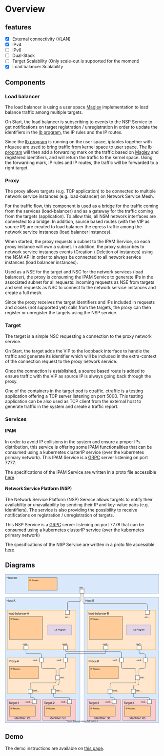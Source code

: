 # Overview

## features

- [X] External connectivity (VLAN)
- [X] IPv4
- [ ] IPv6
- [ ] Dual-Stack
- [ ] Target Scalability (Only scale-out is supported for the moment)
- [X] Load balancer Scalability

## Components

### Load balancer

The load balancer is using a user space [Maglev](https://static.googleusercontent.com/media/research.google.com/en//pubs/archive/44824.pdf) implementation to load balance traffic among multiple targets.

On Start, the load balancer is subscribing to events to the NSP Service to get notifications on target registration / unregistration in order to update the identifiers in the [lb program](https://github.com/Nordix/Meridio/tree/master/third_party/lb), the IP rules and the IP routes.

Since the [lb program](https://github.com/Nordix/Meridio/tree/master/third_party/lb) is running on the user space, iptables together with nfqueue are used to bring traffic from kernel space to user space. The [lb program](https://github.com/Nordix/Meridio/tree/master/third_party/lb) will then add a forwarding mark on the traffic based on [Maglev](https://static.googleusercontent.com/media/research.google.com/en//pubs/archive/44824.pdf) and registered identifiers, and will return the traffic to the kernel space. Using the forwarding mark, IP rules and IP routes, the traffic will be forwarded to a right target.

### Proxy

The proxy allows targets (e.g. TCP application) to be connected to multiple network service instances (e.g. load-balancer) on Network Service Mesh.

For the traffic flow, this component is used as a bridge for the traffic coming from the services (load-balancer) and as a gateway for the traffic coming from the targets (application). To allow this, all NSM network interfaces are connected to a bridge. In addition, source based routes (with the VIP as source IP) are created to load balancer the egress traffic among the network service instances (load balancer instances).

When started, the proxy requests a subnet to the IPAM Service, so each proxy instance will own a subnet. In addition, the proxy subscribes to network service instances events (Creation / Deletion of instances) using the NSM API in order to always be connected to all network service instances (load balancer instances).

Used as a NSE for the target and NSC for the network services (load balancer), the proxy is consuming the IPAM Service to generate IPs in the associated subnet for all requests: incoming requests as NSE from targets and sent requests as NSC to connect to the network service instances and create a full mesh.

Since the proxy receives the target identifiers and IPs included in requests and closes (not supported yet) calls from the targets, the proxy can then register or unregister the targets using the NSP service.

### Target

The target is a simple NSC requesting a connection to the proxy network service.

On Start, the target adds the VIP to the loopback interface to handle the traffic and generate its identifier which will be included in the extra-context of the connection request to the proxy network service.

Once the connection is established, a source based route is added to ensure traffic with the VIP as source IP is always going back through the proxy.

One of the containers in the target pod is ctraffic. ctraffic is a testing application offering a TCP server listening on port 5000. This testing application can be also used as TCP client from the external host to generate traffic in the system and create a traffic report.

### Services

#### IPAM

In order to avoid IP collisions in the system and ensure a proper IPs distribution, this service is offering some IPAM functionalities that can be consumed using a kubernetes clusterIP service (over the kubernetes primary network). This IPAM Service is a [GRPC](https://grpc.io/) server listening on port 7777.

The specifications of the IPAM Service are written in a proto file accessible [here](https://github.com/Nordix/Meridio/blob/master/api/ipam/ipam.proto).

#### Network Service Platform (NSP)

The Network Service Platform (NSP) Service allows targets to notify their availability or unavailability by sending their IP and key-value pairs (e.g. identifiers). The service is also providing the possibility to receive notifications on registration / unregistration of targets.

This NSP Service is a [GRPC](https://grpc.io/) server listening on port 7778 that can be consumed using a kubernetes clusterIP service (over the kubernetes primary network) 

The specifications of the NSP Service are written in a proto file accessible [here](https://github.com/Nordix/Meridio/blob/master/api/nsp/nsp.proto).

## Diagrams

![Overview](resources/Overview.svg)

## Demo

The demo instructions are available on [this page](https://github.com/Nordix/Meridio/tree/master/docs/demo).

